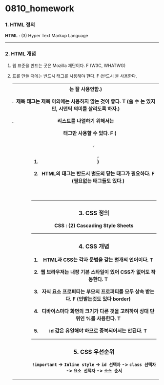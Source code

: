 # 0810_homework

### 1.  HTML 정의

**HTML** : (3) Hyper Text Markup Language



---



### 2. HTML 개념

1) 웹 표준을 만드는 곳은 Mozilla 재단이다. F (W3C, WHATWG)

2) 표를 만들 때에는 반드시 <th> 태그를 사용해야 한다.  F (반드시 <table>을 사용한다. <th>는 잘 사용안함.)

3) 제목 태그는 제목 이외에는 사용하지 않는 것이 좋다. T (쓸 수 는 있지만, 시맨틱 의미를 살리도록 하자.)

4) 리스트를 나열하기 위해서는 <ul> 태그만 사용할 수 있다.  F (<ul> , <ol> , <li>)

5) HTML의 태그는 반드시 별도의 닫는 태그가 필요하다. F (필요없는 태그들도 있다.)

​      

---



### 3. CSS 정의

**CSS** : (2) Cascading Style Sheets



---



### 4. CSS 개념

1) HTML과 CSS는 각자 문법을 갖는 별개의 언어이다. T

2) 웹 브라우저는 내장 기본 스타일이 있어 CSS가 없어도 작동한다. T

3) 자식 요소 프로퍼티는 부모의 프로퍼티를 모두 상속 받는다. F (안받는것도 있다 border)

4) 디바이스마다 화면의 크기가 다른 것을 고려하여 상대 단위인 %를 사용한다. T

5) id 값은 유일해야 하므로 중복되어서는 안된다. T



---



### 5. CSS 우선순위

`!important` -> `Inline style` -> `id 선택자` -> `class 선택자` -> `요소 선택자` -> `소스 순서`

























































